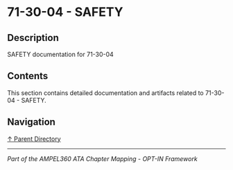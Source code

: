 # 71-30-04 - SAFETY

## Description

SAFETY documentation for 71-30-04

## Contents

This section contains detailed documentation and artifacts related to 71-30-04 - SAFETY.

## Navigation

[↑ Parent Directory](../README.md)

---

*Part of the AMPEL360 ATA Chapter Mapping - OPT-IN Framework*
